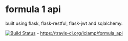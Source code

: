 # formula 1 api

built using flask, flask-restful, flask-jwt and sqlalchemy.

[![Build Status](https://travis-ci.org/lciamp/formula_api.svg?branch=master)](https://travis-ci.org/lciamp/formula_api) - https://travis-ci.org/lciamp/formula_api
